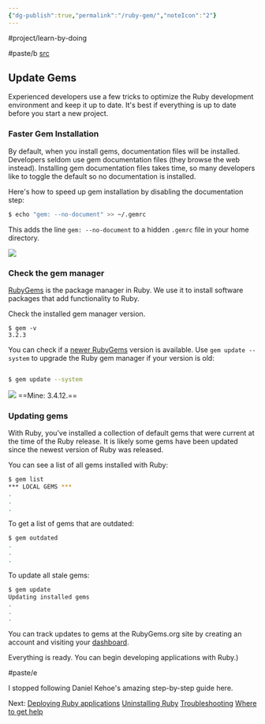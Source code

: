 ```yaml
---
{"dg-publish":true,"permalink":"/ruby-gem/","noteIcon":"2"}
---
```


#project/learn-by-doing 

#paste/b 
[src](https://mac.install.guide/ruby/7.html)
## Update Gems

Experienced developers use a few tricks to optimize the Ruby development environment and keep it up to date. It's best if everything is up to date before you start a new project.

### Faster Gem Installation

By default, when you install gems, documentation files will be installed. Developers seldom use gem documentation files (they browse the web instead). Installing gem documentation files takes time, so many developers like to toggle the default so no documentation is installed.

Here's how to speed up gem installation by disabling the documentation step:

```bash
$ echo "gem: --no-document" >> ~/.gemrc
```

This adds the line `gem: --no-document` to a hidden `.gemrc` file in your home directory.

![](https://mac.install.guide/assets/images/ruby/faster-gem-installation.png)

### Check the gem manager

[RubyGems](https://rubygems.org/gems/rubygems-update) is the package manager in Ruby. We use it to install software packages that add functionality to Ruby.

Check the installed gem manager version.

```
$ gem -v
3.2.3
```

You can check if a [newer RubyGems](https://rubygems.org/gems/rubygems-update) version is available. Use `gem update --system` to upgrade the Ruby gem manager if your version is old:

```bash

$ gem update --system
```

![](https://mac.install.guide/assets/images/ruby/update-system-gem.png)
==Mine: 3.4.12.==
### Updating gems

With Ruby, you’ve installed a collection of default gems that were current at the time of the Ruby release. It is likely some gems have been updated since the newest version of Ruby was released.

You can see a list of all gems installed with Ruby:

```bash
$ gem list
*** LOCAL GEMS ***
.
.
.
```

To get a list of gems that are outdated:

```bash
$ gem outdated
.
.
.
```

To update all stale gems:

```bash
$ gem update
Updating installed gems
.
.
.
```

You can track updates to gems at the RubyGems.org site by creating an account and visiting your [dashboard](https://rubygems.org/dashboard).

Everything is ready. You can begin developing applications with Ruby.)

#paste/e 

I stopped following Daniel Kehoe's amazing step-by-step guide here.

Next:
[Deploying Ruby applications](https://mac.install.guide/ruby/8.html)
[Uninstalling Ruby](https://mac.install.guide/ruby/9.html)
[Troubleshooting](https://mac.install.guide/ruby/10.html)
[Where to get help](https://mac.install.guide/ruby/11.html)